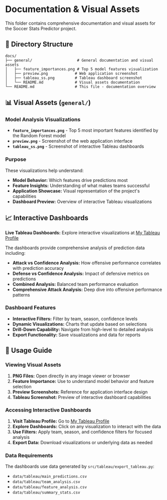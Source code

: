 # Documentation & Visual Assets

This folder contains comprehensive documentation and visual assets for the Soccer Stats Predictor project.

## 📁 Directory Structure

```
docs/
├── general/                    # General documentation and visual assets
│   ├── feature_importances.png # Top 5 model features visualization
│   ├── preview.png            # Web application screenshot
│   ├── tableau_ss.png         # Tableau dashboard screenshot
│   └── README.md              # Visual assets documentation
└── README.md                  # This file - documentation overview
```

## 📊 Visual Assets (`general/`)

### Model Analysis Visualizations
- **`feature_importances.png`** - Top 5 most important features identified by the Random Forest model
- **`preview.png`** - Screenshot of the web application interface
- **`tableau_ss.png`** - Screenshot of interactive Tableau dashboards

### Purpose
These visualizations help understand:
- **Model Behavior:** Which features drive predictions most
- **Feature Insights:** Understanding of what makes teams successful
- **Application Showcase:** Visual representation of the project's capabilities
- **Dashboard Preview:** Overview of interactive Tableau visualizations

## 📈 Interactive Dashboards

**Live Tableau Dashboards:** Explore interactive visualizations at [My Tableau Profile](https://public.tableau.com/app/profile/luis.martinez5851/vizzes)

The dashboards provide comprehensive analysis of prediction data including:
- **Attack vs Confidence Analysis:** How offensive performance correlates with prediction accuracy
- **Defense vs Confidence Analysis:** Impact of defensive metrics on predictions
- **Combined Analysis:** Balanced team performance evaluation
- **Comprehensive Attack Analysis:** Deep dive into offensive performance patterns

### Dashboard Features
- **Interactive Filters:** Filter by team, season, confidence levels
- **Dynamic Visualizations:** Charts that update based on selections
- **Drill-Down Capability:** Navigate from high-level to detailed analysis
- **Export Functionality:** Save visualizations and data for reports

## 🎯 Usage Guide

### Viewing Visual Assets
1. **PNG Files:** Open directly in any image viewer or browser
2. **Feature Importance:** Use to understand model behavior and feature selection
3. **Preview Screenshots:** Reference for application interface design
4. **Tableau Screenshot:** Preview of interactive dashboard capabilities

### Accessing Interactive Dashboards
1. **Visit Tableau Profile:** Go to [My Tableau Profile](https://public.tableau.com/app/profile/luis.martinez5851/vizzes)
2. **Explore Dashboards:** Click on any visualization to interact with the data
3. **Use Filters:** Apply team, season, and confidence filters for focused analysis
4. **Export Data:** Download visualizations or underlying data as needed

### Data Requirements
The dashboards use data generated by `src/tableau/export_tableau.py`:
- `data/tableau/main_predictions.csv`
- `data/tableau/team_analysis.csv`
- `data/tableau/feature_analysis.csv`
- `data/tableau/summary_stats.csv`
